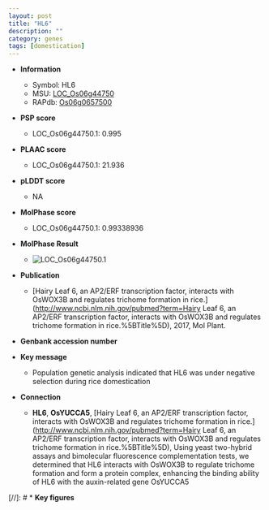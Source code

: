 ```yaml
---
layout: post
title: "HL6"
description: ""
category: genes
tags: [domestication]
---
```


* **Information**  
    + Symbol: HL6  
    + MSU: [LOC_Os06g44750](http://rice.plantbiology.msu.edu/cgi-bin/ORF_infopage.cgi?orf=LOC_Os06g44750)  
    + RAPdb: [Os06g0657500](http://rapdb.dna.affrc.go.jp/viewer/gbrowse_details/irgsp1?name=Os06g0657500)  

* **PSP score**  
    + LOC_Os06g44750.1: 0.995 

* **PLAAC score**  
    + LOC_Os06g44750.1: 21.936 

* **pLDDT score**
    + NA


* **MolPhase score**
    + LOC_Os06g44750.1: 0.99338936

* **MolPhase Result**
    + ![LOC_Os06g44750.1](https://304243504.github.io/Pictures/LOC_Os06g/LOC_Os06g44750.1.png)

* **Publication**  
    + [Hairy Leaf 6, an AP2/ERF transcription factor, interacts with OsWOX3B and regulates trichome formation in rice.](http://www.ncbi.nlm.nih.gov/pubmed?term=Hairy Leaf 6, an AP2/ERF transcription factor, interacts with OsWOX3B and regulates trichome formation in rice.%5BTitle%5D), 2017, Mol Plant.

* **Genbank accession number**  

* **Key message**  
    + Population genetic analysis indicated that HL6 was under negative selection during rice domestication

* **Connection**  
    + __HL6__, __OsYUCCA5__, [Hairy Leaf 6, an AP2/ERF transcription factor, interacts with OsWOX3B and regulates trichome formation in rice.](http://www.ncbi.nlm.nih.gov/pubmed?term=Hairy Leaf 6, an AP2/ERF transcription factor, interacts with OsWOX3B and regulates trichome formation in rice.%5BTitle%5D),  Using yeast two-hybrid assays and bimolecular fluorescence complementation tests, we determined that HL6 interacts with OsWOX3B to regulate trichome formation and form a protein complex, enhancing the binding ability of HL6 with the auxin-related gene OsYUCCA5

[//]: # * **Key figures**  


